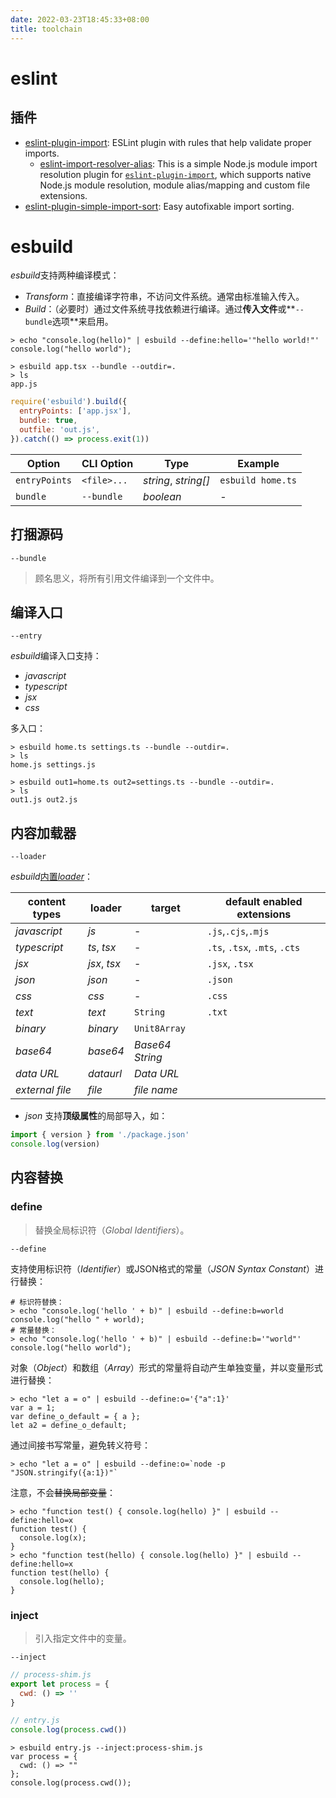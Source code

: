 ```yaml
---
date: 2022-03-23T18:45:33+08:00
title: toolchain
---
```


# eslint

## 插件

- [eslint-plugin-import](https://github.com/import-js/eslint-plugin-import/): ESLint plugin with rules that help validate proper imports.
	- [eslint-import-resolver-alias](https://github.com/johvin/eslint-import-resolver-alias): This is a simple Node.js module import resolution plugin for [`eslint-plugin-import`](https://www.npmjs.com/package/eslint-plugin-import), which supports native Node.js module resolution, module alias/mapping and custom file extensions.
- [eslint-plugin-simple-import-sort](https://github.com/lydell/eslint-plugin-simple-import-sort/): Easy autofixable import sorting.

# esbuild

*esbuild*支持两种编译模式：
  - *Transform*：直接编译字符串，不访问文件系统。通常由标准输入传入。
  - *Build*：（必要时）通过文件系统寻找依赖进行编译。通过**传入文件**或**`--bundle`选项**来启用。

```shell
> echo "console.log(hello)" | esbuild --define:hello='"hello world!"'
console.log("hello world");
```
```shell
> esbuild app.tsx --bundle --outdir=.
> ls
app.js
```
```javascript
require('esbuild').build({
  entryPoints: ['app.jsx'],
  bundle: true,
  outfile: 'out.js',
}).catch(() => process.exit(1))
```

| Option        | CLI Option  | Type                 | Example           |
| ------------- | ----------- | -------------------- | ----------------- |
| `entryPoints` | `<file>...` | *string*, *string[]* | `esbuild home.ts` |
| `bundle`      | `--bundle`  | *boolean*            | -                 |

## 打捆源码

`--bundle`

> 顾名思义，将所有引用文件编译到一个文件中。

## 编译入口

`--entry`

*esbuild*编译入口支持：
  - *javascript*
  - *typescript*
  - *jsx*
  - *css*

多入口：

```shell
> esbuild home.ts settings.ts --bundle --outdir=.
> ls
home.js settings.js
```
```shell
> esbuild out1=home.ts out2=settings.ts --bundle --outdir=.
> ls
out1.js out2.js
```

## 内容加载器

`--loader`

*esbuild*[内置*loader*](https://esbuild.github.io/content-types/)：

| content types   | loader       | target          | default enabled extensions    |
| --------------- | ------------ | --------------- | ----------------------------- |
| *javascript*    | *js*         | -               | `.js`,`.cjs`,`.mjs`           |
| *typescript*    | *ts*, *tsx*  | -               | `.ts`, `.tsx`, `.mts`, `.cts` |
| *jsx*           | *jsx*, *tsx* | -               | `.jsx`, `.tsx`                |
| *json*          | *json*       | -               | `.json`                       |
| *css*           | *css*        | -               | `.css`                        |
| *text*          | *text*       | `String`        | `.txt`                        |
| *binary*        | *binary*     | `Unit8Array`    |                               |
| *base64*        | *base64*     | *Base64 String* |                               |
| *data URL*      | *dataurl*    | *Data URL*      |                               |
| *external file* | *file*       | *file name*     |                               |

- *json* 支持**顶级属性**的局部导入，如：

```javascript
import { version } from './package.json'
console.log(version)
```

## 内容替换

### define

> 替换全局标识符（*Global Identifiers*）。

`--define`

支持使用标识符（*Identifier*）或JSON格式的常量（*JSON Syntax Constant*）进行替换：

```shell
# 标识符替换：
> echo "console.log('hello ' + b)" | esbuild --define:b=world
console.log("hello " + world);
# 常量替换：
> echo "console.log('hello ' + b)" | esbuild --define:b='"world"'
console.log("hello world");
```

对象（*Object*）和数组（*Array*）形式的常量将自动产生单独变量，并以变量形式进行替换：

```shell
> echo "let a = o" | esbuild --define:o='{"a":1}'
var a = 1;
var define_o_default = { a };
let a2 = define_o_default;
```

通过间接书写常量，避免转义符号：

```shell
> echo "let a = o" | esbuild --define:o=`node -p "JSON.stringify({a:1})"`
```

注意，不会~~替换局部变量~~：

```shell
> echo "function test() { console.log(hello) }" | esbuild --define:hello=x
function test() {
  console.log(x);
}
> echo "function test(hello) { console.log(hello) }" | esbuild --define:hello=x
function test(hello) {
  console.log(hello);
}
```

### inject

> 引入指定文件中的变量。

`--inject`

```javascript
// process-shim.js
export let process = {
  cwd: () => ''
}
```

```javascript
// entry.js
console.log(process.cwd())
```

```shell
> esbuild entry.js --inject:process-shim.js
var process = {
  cwd: () => ""
};
console.log(process.cwd());

```
